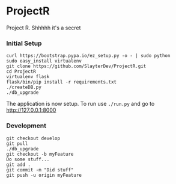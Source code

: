 # ProjectR
Project R. Shhhhh it's a secret

### Initial Setup

    curl https://bootstrap.pypa.io/ez_setup.py -o - | sudo python
    sudo easy_install virtualenv
    git clone https://github.com/SlayterDev/ProjectR.git
    cd ProjectR
    virtualenv flask
    flask/bin/pip install -r requirements.txt
    ./createDB.py
    ./db_upgrade

The application is now setup. To run use `./run.py` and go to http://127.0.0.1:8000

### Development

    git checkout develop
    git pull
    ./db_upgrade
    git checkout -b myFeature
    Do some stuff...
    git add .
    git commit -m "Did stuff"
    git push -u origin myFeature
